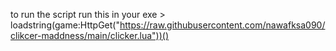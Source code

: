 to run the script run this in your exe > loadstring(game:HttpGet("https://raw.githubusercontent.com/nawafksa090/clikcer-maddness/main/clicker.lua"))() 
